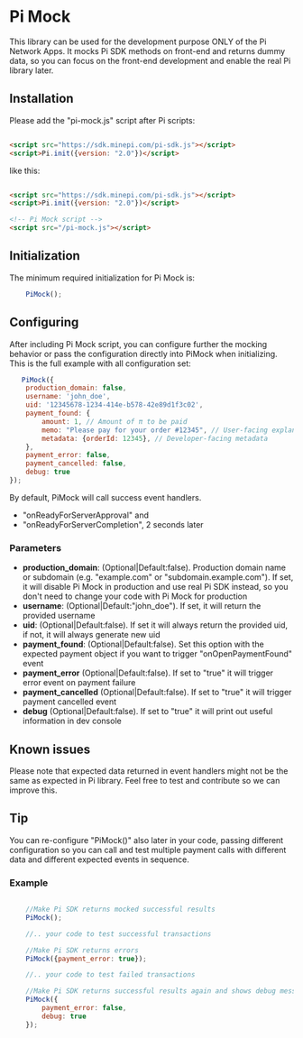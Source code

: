 # Pi Mock

This library can be used for the development purpose ONLY of the Pi Network Apps. It mocks Pi SDK methods on front-end and returns dummy
data, so you can focus on the front-end development and enable the real Pi library later.


## Installation

Please add the "pi-mock.js" script after Pi scripts:

```html

<script src="https://sdk.minepi.com/pi-sdk.js"></script>
<script>Pi.init({version: "2.0"})</script>
```

like this:

```html

<script src="https://sdk.minepi.com/pi-sdk.js"></script>
<script>Pi.init({version: "2.0"})</script>

<!-- Pi Mock script -->
<script src="/pi-mock.js"></script>
```

## Initialization

The minimum required initialization for Pi Mock is:

```javascript
    PiMock();
```

## Configuring

After including Pi Mock script, you can configure further the mocking behavior or pass the configuration directly into PiMock when initializing.
This is the full example with all configuration set:

```javascript
   PiMock({
    production_domain: false,
    username: 'john_doe',
    uid: '12345678-1234-414e-b578-42e89d1f3c02',
    payment_found: {
        amount: 1, // Amount of π to be paid
        memo: "Please pay for your order #12345", // User-facing explanation of the payment
        metadata: {orderId: 12345}, // Developer-facing metadata
    },
    payment_error: false,
    payment_cancelled: false,
    debug: true
});
```

By default, PiMock will call success event handlers.
- "onReadyForServerApproval" and
- "onReadyForServerCompletion", 2 seconds later

### Parameters

- **production_domain**: (Optional|Default:false). Production domain name or subdomain (e.g. "example.com" or "subdomain.example.com"). If set, it will disable Pi Mock in production and use real Pi SDK instead, so you don't need to change your code with Pi Mock for production
- **username**: (Optional|Default:"john_doe"). If set, it will return the provided username
- **uid**: (Optional|Default:false). If set it will always return the provided uid, if not, it will always generate new uid
- **payment_found**: (Optional|Default:false). Set this option with the expected payment object if you want to trigger "onOpenPaymentFound" event
- **payment_error** (Optional|Default:false). If set to "true" it will trigger error event on payment failure
- **payment_cancelled** (Optional|Default:false). If set to "true" it will trigger payment cancelled event
- **debug** (Optional|Default:false). If set to "true" it will print out useful information in dev console

## Known issues
Please note that expected data returned in event handlers might not be the same as expected in Pi library. Feel free to test and contribute so we can improve this.

## Tip
You can re-configure "PiMock()" also later in your code, passing different configuration so you can call and test multiple payment calls with different data and different expected events in sequence.

### Example

```javascript

    //Make Pi SDK returns mocked successful results
    PiMock();

    //.. your code to test successful transactions

    //Make Pi SDK returns errors
    PiMock({payment_error: true});

    //.. your code to test failed transactions

    //Make Pi SDK returns successful results again and shows debug messages in console
    PiMock({
        payment_error: false,
        debug: true
    });



```